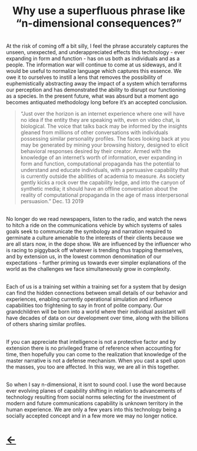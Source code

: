 <h1>
<center>
   <b>Why use a superfluous phrase like “n-dimensional consequences?”</b>
</center>
</h1>

\
At the risk of coming off a bit silly, I feel the phrase accurately captures the unseen, unexpected, and underappreciated effects this technology - ever expanding in form and function - has on us both as individuals and as a people. The information war will continue to come at us sideways, and it would be useful to normalize language which captures this essence. We owe it to ourselves to instill a lens that removes the possibility of euphemistically abstracting away the impact of a system which terraforms our perception and has demonstrated the ability to disrupt our functioning as a species. In the present future, what was absurd but a moment ago becomes antiquated methodology long before it’s an accepted conclusion. 

> “Just over the horizon is an internet experience where one will have no idea if the entity they are speaking with, even on video chat, is biological. The voice that talks back may be informed by the insights gleaned from millions of other conversations with individuals possessing similar personality profiles. The faces looking back at you may be generated by mining your browsing history, designed to elicit behavioral responses desired by their creator. Armed with the knowledge of an internet’s worth of information, ever expanding in form and function, computational propaganda has the potential to understand and educate individuals, with a persuasive capability that is currently outside the abilities of academia to measure. As society gently kicks a rock over the capability ledge, and into the canyon of synthetic media; it should have an offline conversation about the reality of computational propaganda in the age of mass interpersonal persuasion.” Dec. 13 2019

\
No longer do we read newspapers, listen to the radio, and watch the news to hitch a ride on the communications vehicle by which systems of sales goals seek to communicate the symbology and narration required to germinate a culture amenable to the interests of their clients because we are all stars now, in the dope show. We are influenced by the influencer who is racing to piggyback off whatever is trending thus trapping themselves, and by extension us, in the lowest common denomination of our expectations - further priming us towards ever simpler explanations of the world as the challenges we face simultaneously grow in complexity.

\
Each of us is a training set within a training set for a system that by design can find the hidden connections between small details of our behavior and experiences, enabling currently operational simulation and influence capabilities too frightening to say in front of polite company. Our grandchildren will be born into a world where their individual assistant will have decades of data on our development over time, along with the billions of others sharing similar profiles. 

\
If you can appreciate that intelligence is not a protective factor and by extension there is no privileged frame of reference when accounting for time, then hopefully you can come to the realization that knowledge of the master narrative is not a defense mechanism. When you cast a spell upon the masses, you too are affected. In this way, we are all in this together. 

\
So when I say n-dimensional, it isnt to sound cool. I use the word because ever evolving planes of capability shifting in relation to advancements of technology resulting from social norms selecting for the investment of modern and future communications capability is unknown territory in the human experience. We are only a few years into this technology being a socially accepted concept and in a few more we may no longer notice.

# [<-](../index.md)
